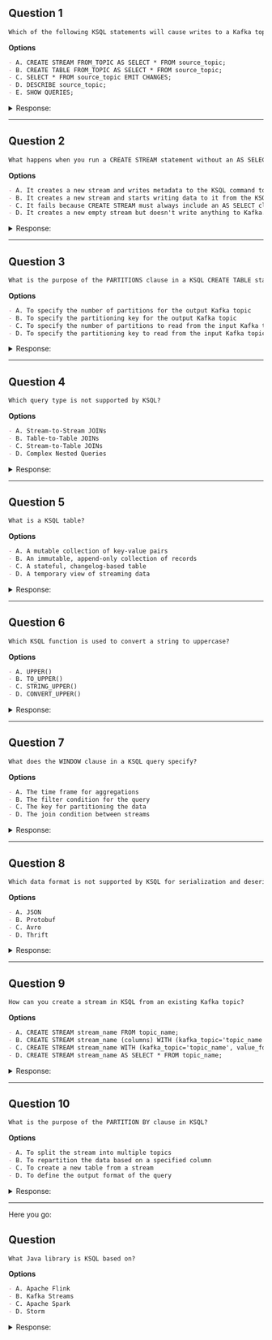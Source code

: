 ## Question 1

```markdown
Which of the following KSQL statements will cause writes to a Kafka topic? (Select two)
```

**Options**

```markdown
- A. CREATE STREAM FROM_TOPIC AS SELECT * FROM source_topic;
- B. CREATE TABLE FROM_TOPIC AS SELECT * FROM source_topic;
- C. SELECT * FROM source_topic EMIT CHANGES;
- D. DESCRIBE source_topic;
- E. SHOW QUERIES;
```

<details><summary>Response:</summary>

**Answer:** A, B

**Explanation:**

```markdown
In KSQL, `CREATE STREAM AS SELECT` and `CREATE TABLE AS SELECT` create new Kafka topics and write to them.

- A. Correct – creates a new stream that writes to a topic.
- B. Correct – creates a table and writes to a topic.
- C. Incorrect – transient query, does not write to a Kafka topic.
- D. Incorrect – metadata query.
- E. Incorrect – metadata query.
```

</details>

---

## Question 2

```markdown
What happens when you run a CREATE STREAM statement without an AS SELECT clause in KSQL?
```

**Options**

```markdown
- A. It creates a new stream and writes metadata to the KSQL command topic.
- B. It creates a new stream and starts writing data to it from the KSQL application.
- C. It fails because CREATE STREAM must always include an AS SELECT clause.
- D. It creates a new empty stream but doesn't write anything to Kafka.
```

<details><summary>Response:</summary>

**Answer:** A

**Explanation:**

```markdown
CREATE STREAM without AS SELECT registers a stream on an existing topic; metadata is stored in the command topic.

- A. Correct – metadata is written.
- B. Incorrect – no data is written automatically.
- C. Incorrect – AS SELECT is optional.
- D. Incorrect – metadata is written, not the stream itself.
```

</details>

---

## Question 3

```markdown
What is the purpose of the PARTITIONS clause in a KSQL CREATE TABLE statement?
```

**Options**

```markdown
- A. To specify the number of partitions for the output Kafka topic
- B. To specify the partitioning key for the output Kafka topic
- C. To specify the number of partitions to read from the input Kafka topic
- D. To specify the partitioning key to read from the input Kafka topic
```

<details><summary>Response:</summary>

**Answer:** A

**Explanation:**

```markdown
The PARTITIONS clause defines how many partitions the resulting Kafka topic will have.

- A. Correct – controls output topic partitions.
- B. Incorrect – partitioning key is handled differently.
- C. Incorrect – input topic partitions are not configured here.
- D. Incorrect – key specification uses other syntax.
```

</details>

---

## Question 4

```markdown
Which query type is not supported by KSQL?
```

**Options**

```markdown
- A. Stream-to-Stream JOINs
- B. Table-to-Table JOINs
- C. Stream-to-Table JOINs
- D. Complex Nested Queries
```

<details><summary>Response:</summary>

**Answer:** D

**Explanation:**

```markdown
KSQL doesn’t support deeply nested or complex subqueries.

- A. Supported
- B. Supported
- C. Supported
- D. Correct – not supported.
```

</details>

---

## Question 5

```markdown
What is a KSQL table?
```

**Options**

```markdown
- A. A mutable collection of key-value pairs
- B. An immutable, append-only collection of records
- C. A stateful, changelog-based table
- D. A temporary view of streaming data
```

<details><summary>Response:</summary>

**Answer:** C

**Explanation:**

```markdown
KSQL tables are stateful structures built from changelog topics.

- A. Too generic
- B. Describes a stream
- C. Correct – changelog-based table
- D. Incorrect – not temporary
```

</details>

---

## Question 6

```markdown
Which KSQL function is used to convert a string to uppercase?
```

**Options**

```markdown
- A. UPPER()
- B. TO_UPPER()
- C. STRING_UPPER()
- D. CONVERT_UPPER()
```

<details><summary>Response:</summary>

**Answer:** A

**Explanation:**

```markdown
UPPER() is the valid KSQL function for uppercase conversion.

- A. Correct
- B. Incorrect – not a valid function
- C. Incorrect – not supported
- D. Incorrect – invalid
```

</details>

---

## Question 7

```markdown
What does the WINDOW clause in a KSQL query specify?
```

**Options**

```markdown
- A. The time frame for aggregations
- B. The filter condition for the query
- C. The key for partitioning the data
- D. The join condition between streams
```

<details><summary>Response:</summary>

**Answer:** A

**Explanation:**

```markdown
The WINDOW clause defines a time-based window for aggregations.

- A. Correct
- B. Incorrect – filtering is handled by WHERE
- C. Incorrect – handled by PARTITION BY
- D. Incorrect – JOINs have separate syntax
```

</details>

---

## Question 8

```markdown
Which data format is not supported by KSQL for serialization and deserialization?
```

**Options**

```markdown
- A. JSON
- B. Protobuf
- C. Avro
- D. Thrift
```

<details><summary>Response:</summary>

**Answer:** D

**Explanation:**

```markdown
KSQL supports JSON, Avro, and Protobuf; not Thrift.

- A. Supported
- B. Supported
- C. Supported
- D. Correct – not supported
```

</details>

---

## Question 9

```markdown
How can you create a stream in KSQL from an existing Kafka topic?
```

**Options**

```markdown
- A. CREATE STREAM stream_name FROM topic_name;
- B. CREATE STREAM stream_name (columns) WITH (kafka_topic='topic_name', value_format='format');
- C. CREATE STREAM stream_name WITH (kafka_topic='topic_name', value_format='format');
- D. CREATE STREAM stream_name AS SELECT * FROM topic_name;
```

<details><summary>Response:</summary>

**Answer:** B

**Explanation:**

```markdown
Correct syntax involves defining columns and specifying the topic and format.

- A. Incorrect – invalid syntax
- B. Correct
- C. Incorrect – missing column definition
- D. Incorrect – used for derived streams
```

</details>

---

## Question 10

```markdown
What is the purpose of the PARTITION BY clause in KSQL?
```

**Options**

```markdown
- A. To split the stream into multiple topics
- B. To repartition the data based on a specified column
- C. To create a new table from a stream
- D. To define the output format of the query
```

<details><summary>Response:</summary>

**Answer:** B

**Explanation:**

```markdown
PARTITION BY changes the partitioning key within a stream.

- A. Incorrect – no topic splitting
- B. Correct
- C. Incorrect – uses CREATE TABLE
- D. Incorrect – not format-related
```

</details>

---

Here you go:

## Question

```markdown
What Java library is KSQL based on?
```

**Options**

```markdown
- A. Apache Flink
- B. Kafka Streams
- C. Apache Spark
- D. Storm
```

<details><summary>Response:</summary>

**Answer:** B

**Explanation:**

```markdown
KSQL is based on Kafka Streams and allows you to express transformations in the SQL language that get automatically converted to a Kafka Streams program in the backend.

- A, C, and D are incorrect because KSQL does not build on Apache Flink, Apache Spark, or Storm.
```

</details>
